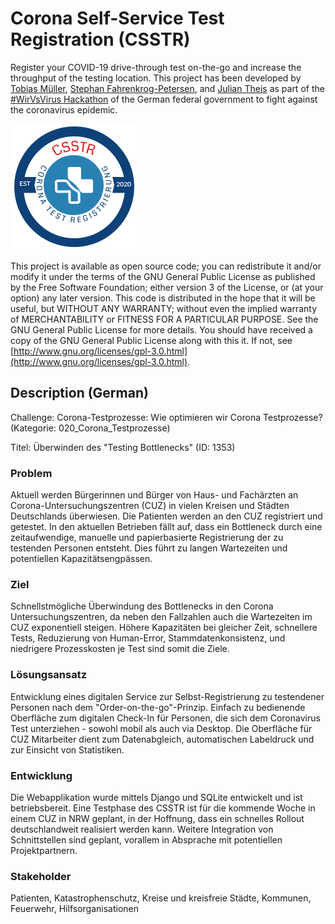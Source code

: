 # Corona Self-Service Test Registration (CSSTR)
Register your COVID-19 drive-through test on-the-go and increase the throughput of the testing location.
This project has been developed by [Tobias Müller](https://www.linkedin.com/in/tobias-m%C3%BCller-483790176/), [Stephan Fahrenkrog-Petersen](https://www.linkedin.com/in/stephan-fahrenkrog-petersen-8a2644157/), and [Julian Theis](https://www.linkedin.com/in/julian-theis/) as part of the [#WirVsVirus Hackathon](https://wirvsvirushackathon.org/) of the German federal government to fight against the coronavirus epidemic.

![](patients/static/patients/logo.png)

This project is available as open source code; you can redistribute it and/or modify it under the terms of the GNU General Public License as published by the Free Software Foundation; either version 3 of the License, or (at your option) any later version.
This code is distributed in the hope that it will be useful, but WITHOUT ANY WARRANTY; without even the implied warranty of MERCHANTABILITY or FITNESS FOR A PARTICULAR PURPOSE. See the GNU General Public License for more details.
You should have received a copy of the GNU General Public License along with this it. If not, see [http://www.gnu.org/licenses/gpl-3.0.html](http://www.gnu.org/licenses/gpl-3.0.html).

## Description (German)
Challenge: Corona-Testprozesse: Wie optimieren wir Corona Testprozesse? (Kategorie: 020_Corona_Testprozesse)

Titel: Überwinden des "Testing Bottlenecks" (ID: 1353)

### Problem
Aktuell werden Bürgerinnen und Bürger von Haus- und Fachärzten an Corona-Untersuchungszentren (CUZ) in vielen Kreisen und Städten Deutschlands überwiesen. Die Patienten werden an den CUZ registriert und getestet. In den aktuellen Betrieben fällt auf, dass ein Bottleneck durch eine zeitaufwendige, manuelle und papierbasierte Registrierung der zu testenden Personen entsteht. Dies führt zu langen Wartezeiten und potentiellen Kapazitätsengpässen.

### Ziel
Schnellstmögliche Überwindung des Bottlenecks in den Corona Untersuchungszentren, da neben den Fallzahlen auch die Wartezeiten im CUZ exponentiell steigen. Höhere Kapazitäten bei gleicher Zeit, schnellere Tests, Reduzierung von Human-Error, Stammdatenkonsistenz, und niedrigere Prozesskosten je Test sind somit die Ziele.

### Lösungsansatz
Entwicklung eines digitalen Service zur Selbst-Registrierung zu testendener Personen nach dem "Order-on-the-go"-Prinzip. Einfach zu bedienende Oberfläche zum digitalen Check-In für Personen, die sich dem Coronavirus Test unterziehen - sowohl mobil als auch via Desktop. Die Oberfläche für CUZ Mitarbeiter dient zum Datenabgleich, automatischen Labeldruck und zur Einsicht von Statistiken.


### Entwicklung
Die Webapplikation wurde mittels Django und SQLite entwickelt und ist betriebsbereit. Eine Testphase des CSSTR ist für die kommende Woche in einem CUZ in NRW geplant, in der Hoffnung, dass ein schnelles Rollout deutschlandweit realisiert werden kann. Weitere Integration von Schnittstellen sind geplant, vorallem in Absprache mit potentiellen Projektpartnern.

### Stakeholder
Patienten, Katastrophenschutz, Kreise und kreisfreie Städte, Kommunen, Feuerwehr, Hilfsorganisationen
